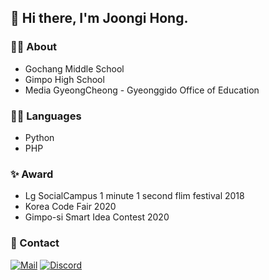 ## 👋 Hi there, I'm Joongi Hong.

###  👨‍🎓 About
* Gochang Middle School
* Gimpo High School
* Media GyeongCheong - Gyeonggido Office of Education

### 👨‍💻 Languages
* Python
* PHP

### ✨ Award
* Lg SocialCampus 1 minute 1 second flim festival 2018
* Korea Code Fair 2020
* Gimpo-si Smart Idea Contest 2020

### 💾 Contact
 [![Mail](https://img.shields.io/badge/Email-d14836?style=flat-square&logo=Gmail&logoColor=white&link=mailto:joongi1978@naver.com)](mailto:joongi1978@naver.com) [![Discord](https://img.shields.io/badge/Discord(joogiHong9382)-7289DA?style=flat-square&logo=Discord&logoColor=white)]()